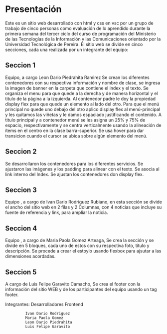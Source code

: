 # Presentación

Este es un sitio web desarrollado con html y css en vsc por un grupo de trabajo de cinco personas como evaluación de lo aprendido durante la primera semana del tercer ciclo del curso de programación del Ministerio de las Tecnologías de la Información y las Comunicaciones orientado por la Universidad Tecnológica de Pereira. 
El sitio web se divide en cinco secciones, cada una realizada por un integrante del equipo:


## Seccion 1
Equipo, a cargo Leon Dario Piedrahita Ramirez
Se crean los diferentes contenedores con su respectiva información y nombre de clase, se ingresa la imagen de banner en la carpeta que contiene el index y el texto.
Se organiza el menu para que quede a la derecha y de manera horizontal y el titulo de la página a la izquierda.
Al contenedor padre le doy la propiedad display flex para que quede un elemento al lado del otro.
Para que el menú principal no quede uno debajo del otro aplico display flex al menú-principal y les quitamos las viñetas y le damos espaciado justificando el contenido.
A titulo principal y a contenedor menú se les asigna un 25% y 75% de espacio, respectivamente y se centra verticalmente usando la alineación de ítems en el centro en la clase barra-superior.
Se usa hover para dar transicion cuando el cursor se ubica sobre algún elemento del menú.

## Seccion 2

Se desarrollaron los contenedores para los diferentes servicios. Se ajustaron las imágenes y los padding para alinear con el texto.
Se asocia al link interno del Index.
Se ajustan los contenedores don display flex.

## Seccion 3

Equipo , a cargo de Ivan Dario Rodriguez Rubiano, en esta sección se divide el ancho del sitio web en 2 filas y 2 Columnas, con 4 noticias que incluye su fuente de referencia y link, para ampliar la noticia.

## Seccion 4

Equipo , a cargo de Maria Paola Gomez Arteaga, Se crea la sección y se divide en 5 bloques, cada uno de estos con su respectiva foto, titulo y descripción. Se procede a crear el estoylo usando flexbox para ajsutar a las dimensiones acordadas.

## Seccion 5

A cargo de Luis Felipe Garavito Camacho, Se crea el footer con la información del sitio WEB y de los participantes del equipo usando un tag footer.


Integrantes: Desarrolladores Frontend 
             
             Ivan Dario Rodriguez
             Maria Paola Gomez
             Leon Dario Piedrahita
             Luis Felipe Garavito



